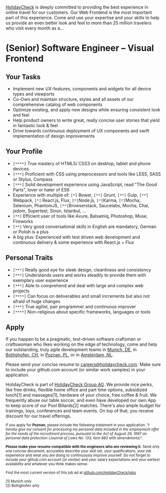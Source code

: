 [HolidayCheck](http://www.holidaycheck.de/) is deeply committed to providing the best experience in online travel for our customers. Our Web Frontend is the most important part of this experience. Come and use your expertise and your skills to help us provide an even better look and feel to more than 25 million travelers who visit every month as a...

# (Senior) Software Engineer – Visual Frontend

## Your Tasks
- Implement new UX-features, components and widgets for all device types and viewports
- Co-Own and maintain structure, styles and all assets of our comprehensive catalog of web components
- Optimize existing, and apply new designs while ensuring consistent look and feel
- Help product owners to write great, really concise user stories that yield in fantastic look & feel
- Drive towards continuous deployment of UX components and swift implementation of design improvements

## Your Profile
- `[****]` True mastery of HTML5/ CSS3 on desktop, tablet and phone devices
- `[***]` Proficient with CSS using preprocessors and tools like LESS, SASS or Stylus, Compass
- `[***]` Solid development experience using JavaScript, read "The Good Parts", lover or hater of ES6
- Experience with multiple of: 
  `[*]` Bower, 
  `[**]` Grunt, 
  `[**]` Gulp, 
  `[**]` Webpack, 
  `[*]` React.js, 
  Flux, 
  `[*]`Node.js, 
  `[*]`Karma, 
  `[*]`Mocha, 
  Selenium, 
  PhantomJS, `[**]`Browserstack, 
  Saucelabs, 
  Mocha, 
  Chai, 
  jsdom, 
  Supertest, 
  Sinon, 
  Istanbul, ...
- `[**]` Efficient user of tools like Axure, Balsamiq, Photoshop, Muse, Fireworks
- `[**]` Very good conversational skills in English are mandatory, German or Polish is a plus
- A big plus: Experienced with test driven web development and continuous delivery & some experience with React.js + Flux

## Personal Traits
- `[***]` Really good eye for sleek design, cleanliness and consistency
- `[***]` Understands users and works steadily to provide them with exemplary user experience
- `[***]` Able to comprehend and deal with large and complex web projects
- `[****]` Can focus on deliverables and small increments but also not afraid of huge changes
- `[***]` True agilist, pair programmer and continuous improver
- `[****]` Non-religious about specific frameworks, languages or tools

## Apply

If you happen to be a pragmatic, test-driven software craftsman or craftswoman who likes working on the edge of technology, come and help our outstanding, truly agile development teams in [Munich, DE](https://goo.gl/maps/2KKGh), in [Bottighofen, CH](https://goo.gl/maps/X7bZ3), in [Poznan, PL](https://goo.gl/maps/AiHKJ), or in [Amsterdam, NL](https://goo.gl/maps/AJHpM3yYUzL2).

Please send your *concise* resume to [careers@holidaycheck.com](mailto:careers@holidaycheck.com). Make sure to include your github.com account (or similar work samples) in your application.

HolidayCheck is part of [HolidayCheck Group AG](https://www.holidaycheckgroup.com/). We provide nice perks, like free drinks, flexible home office and part time options, subsidized lunch[1] and massages[1], hardware of your choice, free coffee & fruit. We frequently abuse our table soccer, and even have developed our own App to keep score of our Pool Billards[2] matches. There's also ample budget for trainings, toys, conferences and team events. On top of that, you receive discount for our travel offerings.

<sub>If you apply for **Poznan**, please include the following statement in your application: *"I hereby give my consent for processing my personal data included in the employment offer for the needs of the recruitment process, pursuant to the Act of August 29, 1997 on personal data protection (Journal of Laws No. 133, item 883 with amendments)".*</sub>


<sub>**Please make your resume compatible with the engineers who are reviewing it.** Send only one concise document, accurately describe your skill set, your qualifications, your job experience and what you are doing to continuously improve yourself. Do not forget to include your github.com account (or similar) and your salary expectations and your earliest availability and whatever you think makes sense.</sub>


<sub>Find the most current version of this job ad at [github.com/HolidayCheck/jobs](github.com/HolidayCheck/jobs)</sub>

<sub>
[1] Munich only<br/>
[2] Bottighofen only
</sub>
